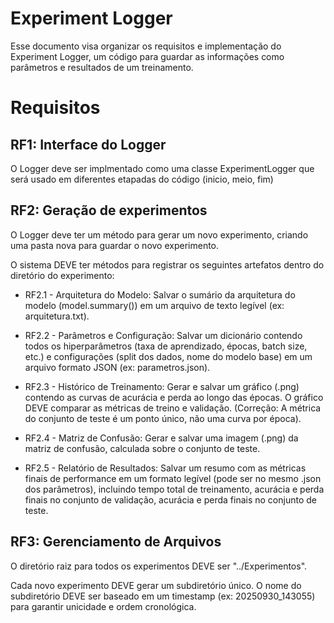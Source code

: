 # Experiment Logger

Esse documento visa organizar os requisitos e implementação do Experiment Logger, um código para guardar as informações como parâmetros e resultados de um treinamento. 

# Requisitos

## RF1: Interface do Logger

O Logger deve ser implmentado como uma classe ExperimentLogger que será usado em diferentes etapadas do código (inicio, meio, fim)

## RF2: Geração de experimentos

O Logger deve ter um método para gerar um novo experimento, criando uma pasta nova para guardar o novo experimento.

O sistema DEVE ter métodos para registrar os seguintes artefatos dentro do diretório do experimento:

- RF2.1 - Arquitetura do Modelo: Salvar o sumário da arquitetura do modelo (model.summary()) em um arquivo de texto legível (ex: arquitetura.txt).

- RF2.2 - Parâmetros e Configuração: Salvar um dicionário contendo todos os hiperparâmetros (taxa de aprendizado, épocas, batch size, etc.) e configurações (split dos dados, nome do modelo base) em um arquivo formato JSON (ex: parametros.json).

- RF2.3 - Histórico de Treinamento: Gerar e salvar um gráfico (.png) contendo as curvas de acurácia e perda ao longo das épocas. O gráfico DEVE comparar as métricas de treino e validação. (Correção: A métrica do conjunto de teste é um ponto único, não uma curva por época).

- RF2.4 - Matriz de Confusão: Gerar e salvar uma imagem (.png) da matriz de confusão, calculada sobre o conjunto de teste.

- RF2.5 - Relatório de Resultados: Salvar um resumo com as métricas finais de performance em um formato legível (pode ser no mesmo .json dos parâmetros), incluindo tempo total de treinamento, acurácia e perda finais no conjunto de validação, acurácia e perda finais no conjunto de teste.

## RF3: Gerenciamento de Arquivos

O diretório raiz para todos os experimentos DEVE ser "../Experimentos".

Cada novo experimento DEVE gerar um subdiretório único. O nome do subdiretório DEVE ser baseado em um timestamp (ex: 20250930_143055) para garantir unicidade e ordem cronológica.